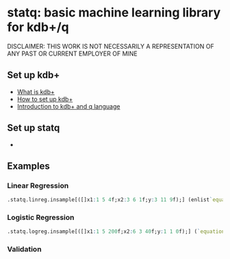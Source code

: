 # statq: basic machine learning library for kdb+/q

DISCLAIMER: THIS WORK IS NOT NECESSARILY A REPRESENTATION OF ANY PAST OR CURRENT EMPLOYER OF MINE

## Set up kdb+

- [What is kdb+](https://en.wikipedia.org/wiki/Kdb+)
- [How to set up kdb+](https://code.kx.com/q/)
- [Introduction to kdb+ and q language](https://code.kx.com/q4m3/)

## Set up statq

-

## Examples

### Linear Regression
```q
.statq.linreg.insample[([]x1:1 5 4f;x2:3 6 1f;y:3 11 9f);] (enlist`equation)!(enlist"y~intercept+x1")
```
### Logistic Regression
```q
.statq.logreg.insample[([]x1:1 5 200f;x2:6 3 40f;y:1 1 0f);] (`equation`iterations`step)!("y~intercept+x1+x2";10000;0.1)
```
### Validation
